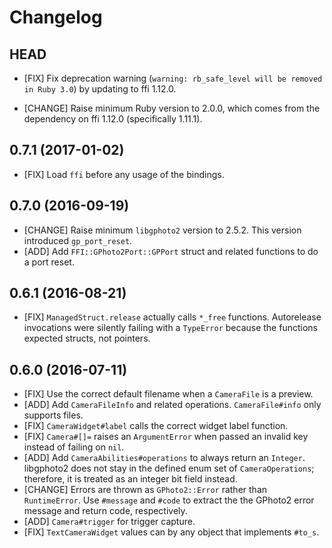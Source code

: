 # Changelog

## HEAD

* [FIX] Fix deprecation warning (`warning: rb_safe_level will be removed in
  Ruby 3.0`) by updating to ffi 1.12.0.

* [CHANGE] Raise minimum Ruby version to 2.0.0, which comes from the dependency
  on ffi 1.12.0 (specifically 1.11.1).

## 0.7.1 (2017-01-02)

* [FIX] Load `ffi` before any usage of the bindings.

## 0.7.0 (2016-09-19)

* [CHANGE] Raise minimum `libgphoto2` version to 2.5.2. This version introduced
  `gp_port_reset`.
* [ADD] Add `FFI::GPhoto2Port::GPPort` struct and related functions to do a
  port reset.

## 0.6.1 (2016-08-21)

* [FIX] `ManagedStruct.release` actually calls `*_free` functions. Autorelease
  invocations were silently failing with a `TypeError` because the functions
  expected structs, not pointers.

## 0.6.0 (2016-07-11)

* [FIX] Use the correct default filename when a `CameraFile` is a preview.
* [ADD] Add `CameraFileInfo` and related operations. `CameraFile#info` only
  supports files.
* [FIX] `CameraWidget#label` calls the correct widget label function.
* [FIX] `Camera#[]=` raises an `ArgumentError` when passed an invalid key
  instead of failing on `nil`.
* [ADD] Add `CameraAbilities#operations` to always return an `Integer`.
  libgphoto2 does not stay in the defined enum set of `CameraOperations`;
  therefore, it is treated as an integer bit field instead.
* [CHANGE] Errors are thrown as `GPhoto2::Error` rather than `RuntimeError`.
  Use `#message` and `#code` to extract the the GPhoto2 error message and
  return code, respectively.
* [ADD] `Camera#trigger` for trigger capture.
* [FIX] `TextCameraWidget` values can by any object that implements `#to_s`.
